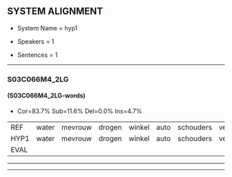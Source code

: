 
## SYSTEM ALIGNMENT

- System Name = hyp1

- Speakers = 1

- Sentences = 1

---

### S03C066M4_2LG

#### (S03C066M4_2LG-words)

- Cor=83.7%	Sub=11.6%	Del=0.0%	Ins=4.7%

|  |  |  |  |  |  |  |  |  |  |  |  |  |  |  |  |  |  |  |  |  |  |  |  |  |  |  |  |  |  |  |  |  |  |  |  |  |  |  |  |  |  |  |  |
|:--- |:---:|:---:|:---:|:---:|:---:|:---:|:---:|:---:|:---:|:---:|:---:|:---:|:---:|:---:|:---:|:---:|:---:|:---:|:---:|:---:|:---:|:---:|:---:|:---:|:---:|:---:|:---:|:---:|:---:|:---:|:---:|:---:|:---:|:---:|:---:|:---:|:---:|:---:|:---:|:---:|:---:|:---:|:---:|
| REF | water | mevrouw | drogen | winkel | auto | schouders | verhaal | koning | moeilijk | speelplaats | drinken | hoofdpijn | regen | vliegtuig | stoppen | opnieuw | gooien | sneeuwen | moeder |  | liedje | potlood | fietsbel | vinger | dichtbij | meisje | chauffeur | muziek | waarom | scheuren | lawaai |  | zwemmen | vuurwerk | appel | cola | kussen | * | eerste | circus | kleuren | voetbal | vlinder |
| HYP1 | water | mevrouw | drogen | winkel | auto | schouders | verhaal | koning | moeilijk | speelplaats | drinken | hoofdpin | regen | vliegtuig | stoppen | opnieuw | gooien | sneeuwen | moeder | lietja | potloot | la | fietsbel | vinger | hetdichtbij | meisje | chauffeur | muziek | waarom | scheuren | lawaai | t | zwemmen | vuurwerk | appel | cola | kussen | de | eerste | circus | kleuren | voetbal | vlinder |
| EVAL |  |  |  |  |  |  |  |  |  |  |  | S |  |  |  |  |  |  |  | I | S | S |  |  | S |  |  |  |  |  |  | I |  |  |  |  |  | S |  |  |  |  |  |
---

---
